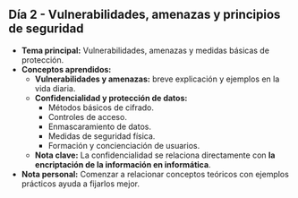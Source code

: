 ## Día 2 - Vulnerabilidades, amenazas y principios de seguridad
- **Tema principal:** Vulnerabilidades, amenazas y medidas básicas de protección.  
- **Conceptos aprendidos:**
  - **Vulnerabilidades y amenazas:** breve explicación y ejemplos en la vida diaria.  
  - **Confidencialidad y protección de datos:**
    - Métodos básicos de cifrado.  
    - Controles de acceso.  
    - Enmascaramiento de datos.  
    - Medidas de seguridad física.  
    - Formación y concienciación de usuarios.  
  - **Nota clave:** La confidencialidad se relaciona directamente con **la encriptación de la información en informática**.  
- **Nota personal:** Comenzar a relacionar conceptos teóricos con ejemplos prácticos ayuda a fijarlos mejor.